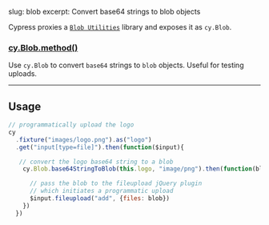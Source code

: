 slug: blob
excerpt: Convert base64 strings to blob objects

Cypress proxies a [`Blob Utilities`](https://github.com/nolanlawson/blob-util) library and exposes it as `cy.Blob`.

### [cy.Blob.method()](#usage)

Use `cy.Blob` to convert `base64` strings to `blob` objects. Useful for testing uploads.

***

## Usage

```javascript
// programmatically upload the logo
cy
  .fixture("images/logo.png").as("logo")
  .get("input[type=file]").then(function($input){

   // convert the logo base64 string to a blob
    cy.Blob.base64StringToBlob(this.logo, "image/png").then(function(blob){

      // pass the blob to the fileupload jQuery plugin
      // which initiates a programmatic upload
      $input.fileupload("add", {files: blob})
    })
  })
```
